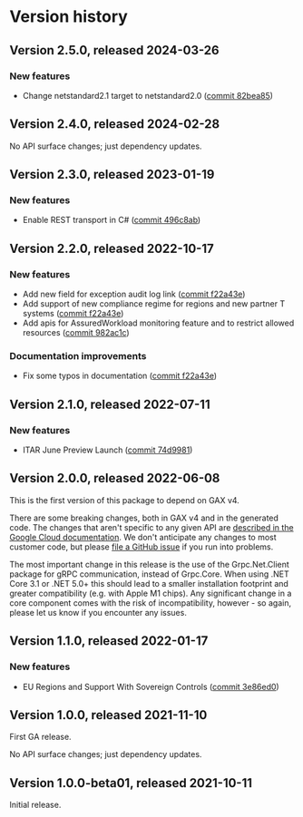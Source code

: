 # Version history

## Version 2.5.0, released 2024-03-26

### New features

- Change netstandard2.1 target to netstandard2.0 ([commit 82bea85](https://github.com/googleapis/google-cloud-dotnet/commit/82bea850661975b9750ac30753528cc9d2e05240))

## Version 2.4.0, released 2024-02-28

No API surface changes; just dependency updates.

## Version 2.3.0, released 2023-01-19

### New features

- Enable REST transport in C# ([commit 496c8ab](https://github.com/googleapis/google-cloud-dotnet/commit/496c8abe53e80646e5dd5a6d4a2231b11b36969a))

## Version 2.2.0, released 2022-10-17

### New features

- Add new field for exception audit log link ([commit f22a43e](https://github.com/googleapis/google-cloud-dotnet/commit/f22a43e19787024d703416e584dcbf53373f401c))
- Add support of new compliance regime for regions and new partner T systems ([commit f22a43e](https://github.com/googleapis/google-cloud-dotnet/commit/f22a43e19787024d703416e584dcbf53373f401c))
- Add apis for AssuredWorkload monitoring feature and to restrict allowed resources ([commit 982ac1c](https://github.com/googleapis/google-cloud-dotnet/commit/982ac1c2add600cf357e6feb5e5c94e33715fd30))

### Documentation improvements

- Fix some typos in documentation ([commit f22a43e](https://github.com/googleapis/google-cloud-dotnet/commit/f22a43e19787024d703416e584dcbf53373f401c))

## Version 2.1.0, released 2022-07-11

### New features

- ITAR June Preview Launch ([commit 74d9981](https://github.com/googleapis/google-cloud-dotnet/commit/74d9981f07a0a61fee8fcef6e8573b4a5bdd5a46))

## Version 2.0.0, released 2022-06-08

This is the first version of this package to depend on GAX v4.

There are some breaking changes, both in GAX v4 and in the generated
code. The changes that aren't specific to any given API are [described in the Google Cloud
documentation](https://cloud.google.com/dotnet/docs/reference/help/breaking-gax4).
We don't anticipate any changes to most customer code, but please [file a
GitHub issue](https://github.com/googleapis/google-cloud-dotnet/issues/new/choose)
if you run into problems.

The most important change in this release is the use of the Grpc.Net.Client package
for gRPC communication, instead of Grpc.Core. When using .NET Core 3.1 or .NET 5.0+
this should lead to a smaller installation footprint and greater compatibility (e.g.
with Apple M1 chips). Any significant change in a core component comes with the risk
of incompatibility, however - so again, please let us know if you encounter any
issues.


## Version 1.1.0, released 2022-01-17

### New features

- EU Regions and Support With Sovereign Controls ([commit 3e86ed0](https://github.com/googleapis/google-cloud-dotnet/commit/3e86ed09608527eeeae8f79862a57c978623381f))

## Version 1.0.0, released 2021-11-10

First GA release.

No API surface changes; just dependency updates.

## Version 1.0.0-beta01, released 2021-10-11

Initial release.
